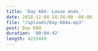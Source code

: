 ```yaml
---
title: 'Day 684: Loose ends.'
date: 2018-12-04 14:34:00 -08:00
file: "/uploads/Day-684a.mp3"
post: Day 684
duration: '00:04:42'
length: 4215449
---
```


